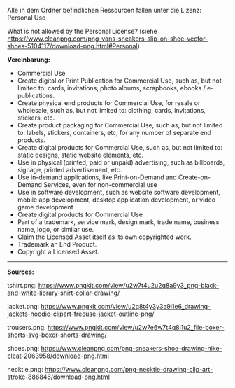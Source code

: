 Alle in dem Ordner befindlichen Ressourcen fallen unter die Lizenz: Personal Use

What is not allowed by the Personal License? (siehe https://www.cleanpng.com/png-vans-sneakers-slip-on-shoe-vector-shoes-5104117/download-png.html#Personal)

__Vereinbarung:__
- Commercial Use
- Create digital or Print Publication for Commercial Use, such as, but not limited to: cards, invitations, photo albums, scrapbooks, ebooks / e-publications.
- Create physical end products for Commercial Use, for resale or wholesale, such as, but not limited to: clothing, cards, invitations, stickers, etc.
- Create product packaging for Commercial Use, such as, but not limited to: labels, stickers, containers, etc, for any number of separate end products.
- Create digital products for Commercial Use, such as, but not limited to: static designs, static website elements, etc.
- Use in physical (printed, paid or unpaid) advertising, such as billboards, signage, printed advertisement, etc.
- Use in-demand applications, like Print-on-Demand and Create-on-Demand Services, even for non-commercial use
- Use in software development, such as website software development, mobile app development, desktop application development, or video game development
- Create digital products for Commercial Use
- Part of a trademark, service mark, design mark, trade name, business name, logo, or similar use.
- Claim the Licensed Asset itself as its own copyrighted work.
- Trademark an End Product.
- Copyright a Licensed Asset.

---

__Sources:__

tshirt.png: https://www.pngkit.com/view/u2w7t4u2u2q8a9y3_png-black-and-white-library-shirt-collar-drawing/

jacket.png: https://www.pngkit.com/view/u2q8t4y3y3a9i1e6_drawing-jackets-hoodie-clipart-freeuse-jacket-outline-png/

trousers.png: https://www.pngkit.com/view/u2w7e6w7t4q8i1u2_file-boxer-shorts-svg-boxer-shorts-drawing/

shoes.png: https://www.cleanpng.com/png-sneakers-shoe-drawing-nike-cleat-2063958/download-png.html

necktie.png: https://www.cleanpng.com/png-necktie-drawing-clip-art-stroke-886846/download-png.html
